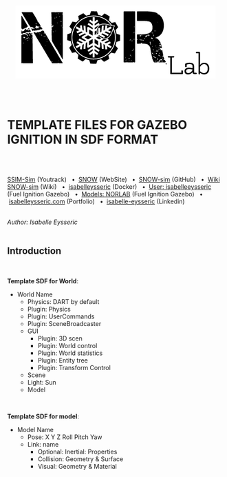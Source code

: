 <p align="center">
  <img src="https://github.com/isabelleysseric/Reinforcement-Learning-Research-Project/blob/master/norlab_logo_noir.PNG?raw=true" />
</p>
<br/>
<br/>

# TEMPLATE FILES FOR GAZEBO IGNITION IN SDF FORMAT
<br/>
<br/>

[SSIM-Sim](https://norlab.youtrack.cloud/issues?q=project:%20%7B%F0%9D%94%96%20SNOW-sim%7D) (Youtrack)
&nbsp; • &nbsp;[SNOW](https://norlab.ulaval.ca/research/snow/) (WebSite)
&nbsp; • &nbsp;[SNOW-sim](https://github.com/isabelleysseric/Reinforcement-Learning-Research-Project) (GitHub)
&nbsp; • &nbsp;[Wiki SNOW-sim](https://github.com/isabelleysseric/Reinforcement-Learning-Research-Project/wiki) (Wiki)
&nbsp; • &nbsp;[isabelleysseric](https://hub.docker.com/u/isabelleysseric) (Docker)
&nbsp; • &nbsp;[User: isabelleeysseric](https://app.gazebosim.org/isabelleeysseric) (Fuel Ignition Gazebo)
&nbsp; • &nbsp;[Models: NORLAB](https://app.gazebosim.org/search;q=NORLAB) (Fuel Ignition Gazebo)
&nbsp; • &nbsp;[isabelleysseric.com](https://isabelleysseric.com) (Portfolio)
&nbsp; • &nbsp;[isabelle-eysseric](https://www.linkedin.com/in/isabelle-eysseric/) (Linkedin)
<br/>
<br/>


*Author: Isabelle Eysseric*
<br/>
<br/>


## Introduction
<br/>

**Template SDF for World**:  

* World Name
    * Physics: DART by default
    * Plugin: Physics
    * Plugin: UserCommands
    * Plugin: SceneBroadcaster
    * GUI
        * Plugin: 3D scen
        * Plugin: World control
        * Plugin: World statistics
        * Plugin: Entity tree
        * Plugin: Transform Control
    * Scene
    * Light: Sun
    * Model

<br/>

**Template SDF for model**:  
* Model Name
    * Pose: X Y Z Roll Pitch Yaw
    * Link: name 
        * Optional: Inertial: Properties
        * Collision: Geometry & Surface
        * Visual: Geometry & Material

<br/>
